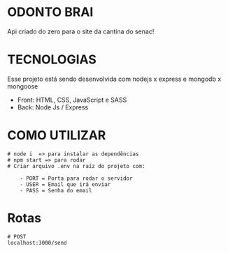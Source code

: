 
# ODONTO BRAI

Api criado do zero para o site da cantina do senac!

# TECNOLOGIAS

Esse projeto está sendo desenvolvida com nodejs x express e mongodb x mongoose 
- Front: HTML, CSS, JavaScript e SASS
- Back: Node Js / Express

# COMO UTILIZAR

    # node i  => para instalar as dependências
    # npm start => para rodar
    # Criar arquivo .env na raíz do projeto com:

        - PORT = Porta para rodar o servidor
        - USER = Email que irá enviar
        - PASS = Senha do email
    
# Rotas

    # POST
    localhost:3000/send
    